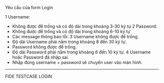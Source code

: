 Yêu cầu của form Login

1 Username:
  - Không được để trống và có độ dài trong khoảng 3-30 ký tự
2 Password:
 - Không được để trống và có độ dài trong khoảng 6-10 ký tự
 - Các message thông báo lỗi:
3 Username không được để trống.
 - Độ dài Username phải nằm trong khoảng 8 đến 30 ký tự.
 - Password không được để trống.
 - Độ dài Password phải nằm trong khoảng 6 đến 10 ký tự.
4 Username hoặc Password đã nhập sai.
 - Nhập đúng username + password sẽ chuyển user vào màn hình.
 
 
 
 -------------------------------------------------------------------
  FIDE TESTCASE LOGIN

